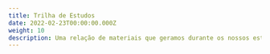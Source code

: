 ```yaml
---
title: Trilha de Estudos
date: 2022-02-23T00:00:00.000Z
weight: 10
description: Uma relação de materiais que geramos durante os nossos estudos.
---
```

